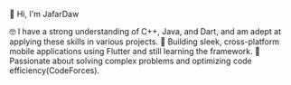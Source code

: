   🙋 Hi, I'm JafarDaw
  
🤓 I have a strong understanding of C++, Java, and Dart, and am adept at applying these skills in various projects.
📱 Building sleek, cross-platform mobile applications using Flutter and still learning the framework.
🎯 Passionate about solving complex problems and optimizing code efficiency(CodeForces).
